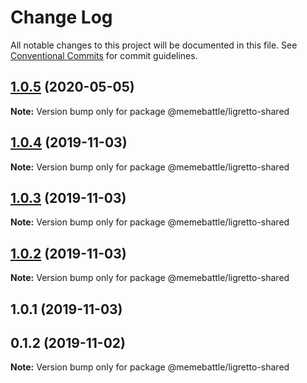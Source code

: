 # Change Log

All notable changes to this project will be documented in this file.
See [Conventional Commits](https://conventionalcommits.org) for commit guidelines.

## [1.0.5](http://gitlab.mems.fun:2224/memebattle/frontend/compare/@memebattle/ligretto-shared@1.0.4...@memebattle/ligretto-shared@1.0.5) (2020-05-05)

**Note:** Version bump only for package @memebattle/ligretto-shared





## [1.0.4](http://gitlab.mems.fun:2224/memebattle/frontend/compare/@memebattle/ligretto-shared@1.0.3...@memebattle/ligretto-shared@1.0.4) (2019-11-03)

**Note:** Version bump only for package @memebattle/ligretto-shared





## [1.0.3](http://gitlab.mems.fun:2224/memebattle/frontend/compare/@memebattle/ligretto-shared@1.0.2...@memebattle/ligretto-shared@1.0.3) (2019-11-03)

**Note:** Version bump only for package @memebattle/ligretto-shared





## [1.0.2](http://gitlab.mems.fun:2224/memebattle/frontend/compare/@memebattle/ligretto-shared@1.0.1...@memebattle/ligretto-shared@1.0.2) (2019-11-03)

**Note:** Version bump only for package @memebattle/ligretto-shared





## 1.0.1 (2019-11-03)



## 0.1.2 (2019-11-02)

**Note:** Version bump only for package @memebattle/ligretto-shared
